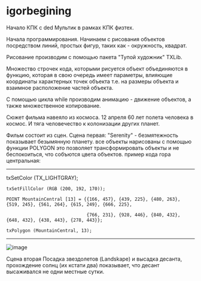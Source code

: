 # igorbegining
Начало КПК с ded
Мультик в рамках КПК физтех.

Начала программирования. Начинаем с рисования объектов посредством линий, простых фигур, таких как - окружность, квадрат.

Рисование производим с помощью пакета "Тупой художник" TXLib.

Множество строчек кода, которыми рисуется объект объединяются в функцию, которая в свою очередь имеет параметры, влияющие координаты характерных точек объекта т.е. на размеры объекта и взаимное расположение частей объекта.

С помощью цикла while производим анимацию - движение объектов, а также множественное копирование.

Сюжет фильма навеяло из космоса. 12 апреля 60 лет полета человека в космос.
И тяга человечество к колонизации других планет.

Фильм состоит из сцен.
Сцена первая: "Serenity" - безмятежность показывает безымянную планету. все объекты нарисованы с помощью функции POLYGON это позволяет трансформировать объекты и не беспокоиться, что собъются цвета объектов.
пример кода гора центральная:
____________________________________________________________________________________________________________________
txSetColor (TX_LIGHTGRAY);

    txSetFillColor (RGB (200, 192, 170));
    
    POINT MountainCentral [13] = {{166, 457}, {439, 225}, {480, 263}, {519, 245}, {561, 264}, {615, 249}, {666, 225},
    
                                  {766, 231}, {928, 446}, {840, 432}, {648, 432}, {438, 443}, {278, 443}};
                                  
    txPolygon (MountainCentral, 13);
    
_____________________________________________________________________________________________________________________

![image](https://user-images.githubusercontent.com/82120731/114665619-4fde3e00-9d0e-11eb-9fd7-befc6b0aa4d6.png)


Сцена вторая Посадка звездолетов  (Landskape) и высадка десанта, прохождение солнц (их кстати два) показывает, что десант высаживался не одни местные сутки.

